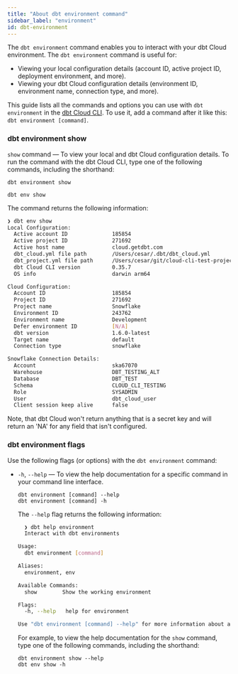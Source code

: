 ```yaml
---
title: "About dbt environment command"
sidebar_label: "environment"
id: dbt-environment
---
```


The `dbt environment` command enables you to interact with your dbt Cloud environment. The `dbt environment` command is useful for:

- Viewing your local configuration details (account ID, active project ID, deployment environment, and more).
- Viewing your dbt Cloud configuration details (environment ID, environment name, connection type, and more).

This guide lists all the commands and options you can use with `dbt environment` in the [dbt Cloud CLI](/docs/cloud/cloud-cli-installation). To use it, add a command after it like this: `dbt environment [command]`.

### dbt environment show

`show` command &mdash; To view your local and dbt Cloud configuration details. To run the command with the dbt Cloud CLI, type one of the following commands, including the shorthand:

```shell
dbt environment show
```
```shell
dbt env show
```

The command returns the following information:

```bash
❯ dbt env show
Local Configuration:
  Active account ID              185854
  Active project ID              271692
  Active host name               cloud.getdbt.com
  dbt_cloud.yml file path        /Users/cesar/.dbt/dbt_cloud.yml
  dbt_project.yml file path      /Users/cesar/git/cloud-cli-test-project/dbt_project.yml
  dbt Cloud CLI version          0.35.7
  OS info                        darwin arm64

Cloud Configuration:
  Account ID                     185854
  Project ID                     271692
  Project name                   Snowflake
  Environment ID                 243762
  Environment name               Development
  Defer environment ID           [N/A]
  dbt version                    1.6.0-latest
  Target name                    default
  Connection type                snowflake

Snowflake Connection Details:
  Account                        ska67070
  Warehouse                      DBT_TESTING_ALT
  Database                       DBT_TEST
  Schema                         CLOUD_CLI_TESTING
  Role                           SYSADMIN
  User                           dbt_cloud_user
  Client session keep alive      false 
```

Note, that dbt Cloud won't return anything that is a secret key and will return an 'NA' for any field that isn't configured.

### dbt environment flags

Use the following flags (or options) with the `dbt environment` command:

- `-h`, `--help` &mdash; To view the help documentation for a specific command in your command line interface.

  ```shell 
  dbt environment [command] --help
  dbt environment [command] -h
  ```

  The `--help` flag returns the following information:

  ```bash
    ❯ dbt help environment
    Interact with dbt environments

  Usage:
    dbt environment [command]

  Aliases:
    environment, env

  Available Commands:
    show        Show the working environment

  Flags:
    -h, --help   help for environment

  Use "dbt environment [command] --help" for more information about a command.
  ```

  For example, to view the help documentation for the `show` command, type one of the following commands, including the shorthand:

  ```shell
  dbt environment show --help
  dbt env show -h
  ```
